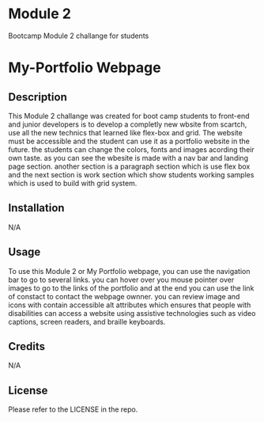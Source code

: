 # Module 2
Bootcamp Module 2 challange for students

# My-Portfolio Webpage


## Description

This Module 2 challange was created for boot camp students to front-end and junior developers is to develop a completly new wbsite from scartch, use all the new technics that learned like flex-box and grid. The website must be accessible and the student can use it as a portfolio website in the future. the students can change the colors, fonts and images acording their own taste.
as you can see the wbesite is made with a nav bar and landing page section. another section is a paragraph section which is use flex box and the next section is work section which show students working samples which is used to build with grid system.
## Installation

N/A


## Usage

To use this Module 2 or My Portfolio webpage, you can use the navigation bar to go to several links.
you can hover over you mouse pointer over images to go to the links of the portfolio and at the end you can use the link of constact to contact the webpage ownner.
you can review image and icons with contain accessible alt attributes which ensures that people with disabilities can access a website using assistive technologies such as video captions, screen readers, and braille keyboards.

## Credits

N/A

## License

Please refer to the LICENSE in the repo.